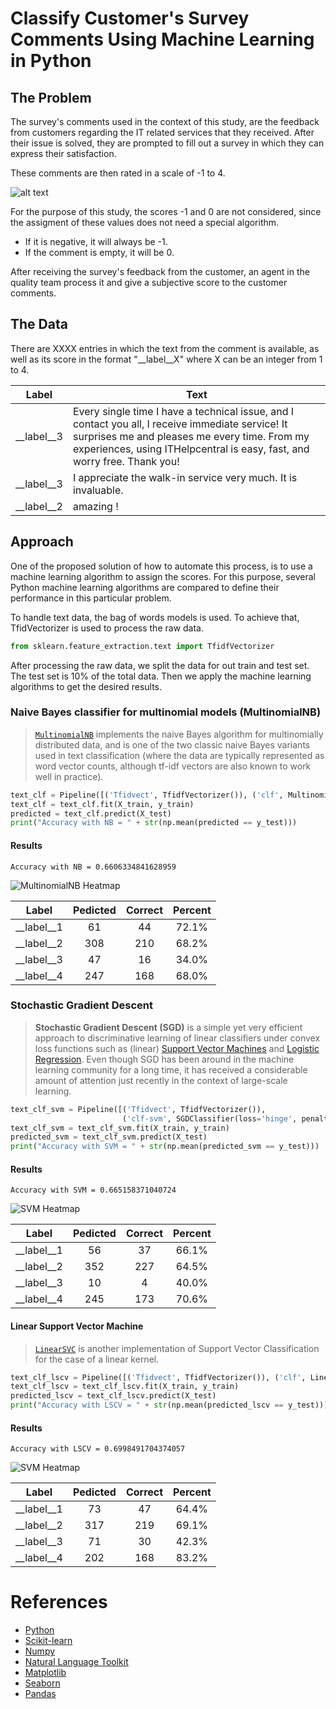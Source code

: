 # Classify Customer's Survey Comments Using Machine Learning in Python

## The Problem

The survey's comments used in the context of this study, are the feedback from customers regarding the IT related services that they received. After their issue is solved, they are prompted to fill out a survey in which they can express their satisfaction.

These comments are then rated in a scale of -1 to 4. 

![alt text](https://github.com/luisrausseo/ML_SurveyProcessor/blob/master/Capture.PNG)

For the purpose of this study, the scores -1 and 0 are not considered, since the assigment of these values does not need a special algorithm.

- If it is negative, it will always be -1.
- If the comment is empty, it will be 0.

After receiving the survey's feedback from the customer, an agent in the quality team process it and give a subjective score to the customer comments. 

## The Data

There are XXXX entries in which the text from the comment is available, as well as its score in the format "__label__X" where X can be an integer from 1 to 4. 

| Label        | Text           |
| ------------- |--------------|
| __label__3      | Every single time I have a technical issue, and I contact you all, I receive immediate service!  It surprises me and pleases me every time.  From my experiences, using ITHelpcentral is easy, fast, and worry free.  Thank you! |
| __label__3      | I appreciate the walk-in service very much.  It is invaluable.      |
| __label__2 | amazing !      |

## Approach

One of the proposed solution of how to automate this process, is to use a machine learning algorithm to assign the scores. For this purpose, several Python machine learning algorithms are compared to define their performance in this particular problem. 

To handle text data, the bag of words models is used. To achieve that, TfidVectorizer is used to process the raw data.

```Python
from sklearn.feature_extraction.text import TfidfVectorizer
```
After processing the raw data, we split the data for out train and test set. The test set is 10% of the total data. Then we apply the machine learning algorithms to get the desired results.

### Naive Bayes classifier for multinomial models (MultinomialNB)

>[`MultinomialNB`](https://scikit-learn.org/stable/modules/generated/sklearn.naive_bayes.MultinomialNB.html#sklearn.naive_bayes.MultinomialNB "sklearn.naive_bayes.MultinomialNB") implements the naive Bayes algorithm for multinomially distributed data, and is one of the two classic naive Bayes variants used in text classification (where the data are typically represented as word vector counts, although tf-idf vectors are also known to work well in practice).

```Python
text_clf = Pipeline([('Tfidvect', TfidfVectorizer()), ('clf', MultinomialNB(fit_prior=False))])
text_clf = text_clf.fit(X_train, y_train)
predicted = text_clf.predict(X_test)
print("Accuracy with NB = " + str(np.mean(predicted == y_test)))
```

#### Results

```
Accuracy with NB = 0.6606334841628959
```

![MultinomialNB Heatmap](https://github.com/luisrausseo/ML_SurveyProcessor/blob/master/results/M_NB.png)

|Label|Pedicted|Correct|Percent
|:-:|:-:|:-:|:-:|
|__label__1|61|44|72.1%
|__label__2|308|210|68.2%
|__label__3|47|16|34.0%
|__label__4|247|168|68.0%

### Stochastic Gradient Descent

>**Stochastic Gradient Descent (SGD)** is a simple yet very efficient approach to discriminative learning of linear classifiers under convex loss functions such as (linear) [Support Vector Machines](https://en.wikipedia.org/wiki/Support_vector_machine) and [Logistic Regression](https://en.wikipedia.org/wiki/Logistic_regression). Even though SGD has been around in the machine learning community for a long time, it has received a considerable amount of attention just recently in the context of large-scale learning.

```Python
text_clf_svm = Pipeline([('Tfidvect', TfidfVectorizer()),
                         ('clf-svm', SGDClassifier(loss='hinge', penalty='l2',alpha=1e-3, max_iter=5, random_state=45, shuffle=True))])
text_clf_svm = text_clf_svm.fit(X_train, y_train)
predicted_svm = text_clf_svm.predict(X_test)
print("Accuracy with SVM = " + str(np.mean(predicted_svm == y_test)))
```

#### Results

```
Accuracy with SVM = 0.665158371040724
```

![SVM Heatmap](https://github.com/luisrausseo/ML_SurveyProcessor/blob/master/results/M_NB.png)

|Label|Pedicted|Correct|Percent
|:-:|:-:|:-:|:-:|
|__label__1|56|37|66.1%
|__label__2|352|227|64.5%
|__label__3|10|4|40.0%
|__label__4|245|173|70.6%

#### Linear Support Vector Machine

>[`LinearSVC`](https://scikit-learn.org/stable/modules/generated/sklearn.svm.LinearSVC.html#sklearn.svm.LinearSVC "sklearn.svm.LinearSVC") is another implementation of Support Vector Classification for the case of a linear kernel.

```Python
text_clf_lscv = Pipeline([('Tfidvect', TfidfVectorizer()), ('clf', LinearSVC())])
text_clf_lscv = text_clf_lscv.fit(X_train, y_train)
predicted_lscv = text_clf_lscv.predict(X_test)
print("Accuracy with LSCV = " + str(np.mean(predicted_lscv == y_test)))
```

#### Results

```
Accuracy with LSCV = 0.6998491704374057
```

![SVM Heatmap](https://github.com/luisrausseo/ML_SurveyProcessor/blob/master/results/LSVC.png)

|Label|Pedicted|Correct|Percent
|:-:|:-:|:-:|:-:|
|__label__1|73|47|64.4%
|__label__2|317|219|69.1%
|__label__3|71|30|42.3%
|__label__4|202|168|83.2%

# References
- [Python](https://www.python.org/)
- [Scikit-learn](https://scikit-learn.org/stable/)
- [Numpy](http://www.numpy.org/)
- [Natural Language Toolkit](https://www.nltk.org/)
- [Matplotlib](https://matplotlib.org/)
- [Seaborn](https://seaborn.pydata.org/)
- [Pandas](https://pandas.pydata.org/)
